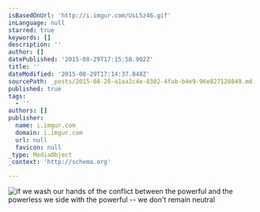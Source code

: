 ```yaml
---
isBasedOnUrl: 'http://i.imgur.com/UsL5z46.gif'
inLanguage: null
starred: true
keywords: []
description: ''
author: []
datePublished: '2015-08-29T17:15:58.902Z'
title: ''
dateModified: '2015-08-29T17:14:37.848Z'
sourcePath: _posts/2015-08-28-a1aa2c4e-8302-4fab-b4e9-96e827120849.md
published: true
tags:
  - ''
authors: []
publisher:
  name: i.imgur.com
  domain: i.imgur.com
  url: null
  favicon: null
_type: MediaObject
_context: 'http://schema.org'

---
```

![if we wash our hands of the conflict between the powerful and the powerless we side with the powerful -- we don't remain neutral](http://i.imgur.com/UsL5z46.gif)